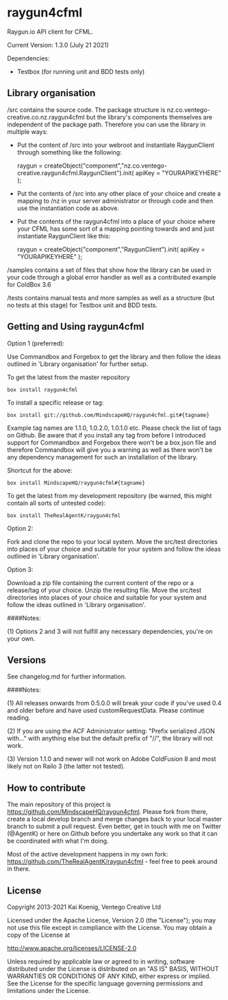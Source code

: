 raygun4cfml
===========

Raygun.io API client for CFML.

Current Version: 1.3.0 (July 21 2021)

Dependencies: 

- Testbox (for running unit and BDD tests only)

## Library organisation

/src contains the source code. The package structure is nz.co.ventego-creative.co.nz.raygun4cfml but the library's components themselves are independent of the package path. Therefore you can use the library in multiple ways:

- Put the content of /src into your webroot and instantiate RaygunClient through something like the following:

    raygun = createObject("component","nz.co.ventego-creative.raygun4cfml.RaygunClient").init(
        apiKey = "YOURAPIKEYHERE"
    );

- Put the contents of /src into any other place of your choice and create a mapping to /nz in your server administrator or through code and then use the instantiation code as above.

- Put the contents of the raygun4cfml into a place of your choice where your CFML has some sort of a mapping pointing towards and and just instantiate RaygunClient like this:

    raygun = createObject("component","RaygunClient").init(
        apiKey = "YOURAPIKEYHERE"
    );
    
/samples contains a set of files that show how the library can be used in your code through a global error handler as well as a contributed example for ColdBox 3.6

/tests contains manual tests and more samples as well as a structure (but no tests at this stage) for Testbox unit and BDD tests.

## Getting and Using raygun4cfml

Option 1 (preferred):

Use Commandbox and Forgebox to get the library and then follow the ideas outlined in 'Library organisation' for further setup.

To get the latest from the master repository

    box install raygun4cfml 

To install a specific release or tag: 
    
    box install git://github.com/MindscapeHQ/raygun4cfml.git#{tagname}
    
Example tag names are 1.1.0, 1.0.2.0, 1.0.1.0 etc. Please check the list of tags on Github. Be aware that if you install any tag from before I introduced support for Commandbox and Forgebox there won't be a box.json file and therefore Commandbox will give you a warning as well as there won't be any dependency management for such an installation of the library.
    
Shortcut for the above:
 
    box install MindscapeHQ/raygun4cfml#{tagname}
    
To get the latest from my development repository (be warned, this might contain all sorts of untested code):
  
    box install TheRealAgentK/raygun4cfml

Option 2:

Fork and clone the repo to your local system. Move the src/test directories into places of your choice and suitable for your system and follow the ideas outlined in 'Library organisation'.

Option 3:

Download a zip file containing the current content of the repo or a release/tag of your choice. Unzip the resulting file. Move the src/test directories into places of your choice and suitable for your system and follow the ideas outlined in 'Library organisation'.

####Notes:

(1) Options 2 and 3 will not fulfill any necessary dependencies, you're on your own.

## Versions

See changelog.md for further information.

####Notes:

(1) All releases onwards from 0.5.0.0 will break your code if you've used 0.4 and older before and have used customRequestData. Please continue reading.

(2) If you are using the ACF Administrator setting: "Prefix serialized JSON with..." with anything else but the default prefix of "//", the library will not work.

(3) Version 1.1.0 and newer will not work on Adobe ColdFusion 8 and most likely not on Railo 3 (the latter not tested).


## How to contribute

The main repository of this project is https://github.com/MindscapeHQ/raygun4cfml. Please fork from there, create a local develop branch and merge changes back to your local master branch to submit a pull request. Even better, get in touch with me on Twitter (@AgentK) or here on Github before you undertake any work so that it can be coordinated with what I'm doing.

Most of the active development happens in my own fork: https://github.com/TheRealAgentK/raygun4cfml - feel free to peek around in there.

## License

Copyright 2013-2021 Kai Koenig, Ventego Creative Ltd

Licensed under the Apache License, Version 2.0 (the "License");
you may not use this file except in compliance with the License.
You may obtain a copy of the License at

   http://www.apache.org/licenses/LICENSE-2.0

Unless required by applicable law or agreed to in writing, software
distributed under the License is distributed on an "AS IS" BASIS,
WITHOUT WARRANTIES OR CONDITIONS OF ANY KIND, either express or implied.
See the License for the specific language governing permissions and
limitations under the License.







